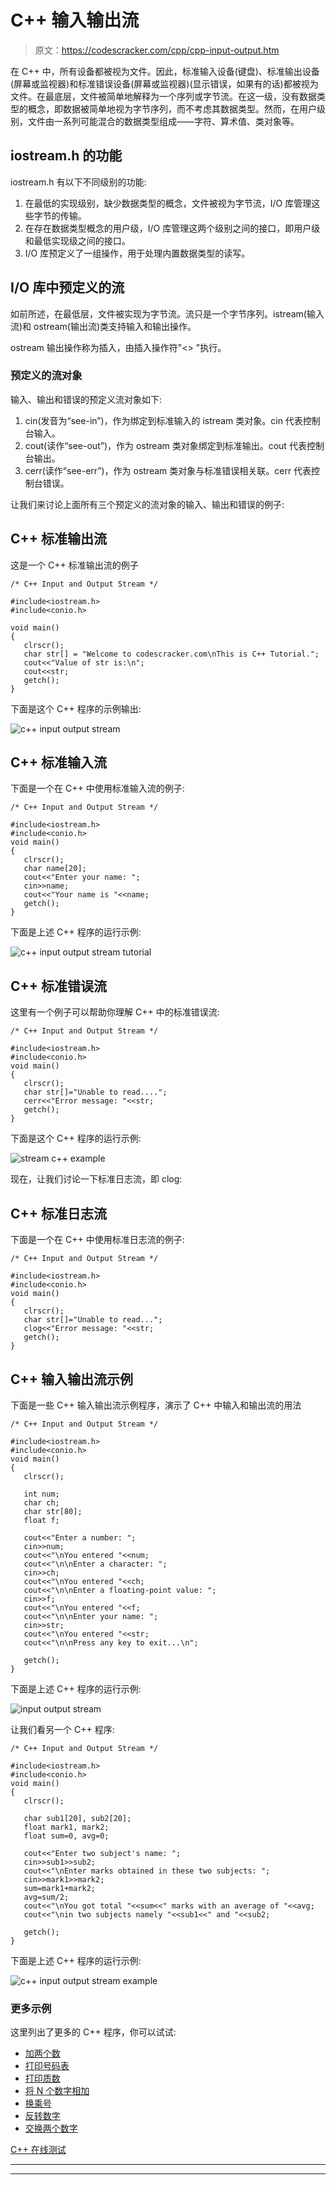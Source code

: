 # C++ 输入输出流

> 原文：<https://codescracker.com/cpp/cpp-input-output.htm>

在 C++ 中，所有设备都被视为文件。因此，标准输入设备(键盘)、标准输出设备(屏幕或监视器)和标准错误设备(屏幕或监视器)(显示错误，如果有的话)都被视为文件。在最底层，文件被简单地解释为一个序列或字节流。在这一级，没有数据类型的概念，即数据被简单地视为字节序列，而不考虑其数据类型。然而，在用户级别，文件由一系列可能混合的数据类型组成——字符、算术值、类对象等。

## iostream.h 的功能

iostream.h 有以下不同级别的功能:

1.  在最低的实现级别，缺少数据类型的概念，文件被视为字节流，I/O 库管理这些字节的传输。
2.  在存在数据类型概念的用户级，I/O 库管理这两个级别之间的接口，即用户级和最低实现级之间的接口。
3.  I/O 库预定义了一组操作，用于处理内置数据类型的读写。

## I/O 库中预定义的流

如前所述，在最低层，文件被实现为字节流。流只是一个字节序列。istream(输入流)和 ostream(输出流)类支持输入和输出操作。

ostream 输出操作称为插入，由插入操作符"<> "执行。

### 预定义的流对象

输入、输出和错误的预定义流对象如下:

1.  cin(发音为“see-in”)，作为绑定到标准输入的 istream 类对象。cin 代表控制台输入。
2.  cout(读作“see-out”)，作为 ostream 类对象绑定到标准输出。cout 代表控制台输出。
3.  cerr(读作“see-err”)，作为 ostream 类对象与标准错误相关联。cerr 代表控制台错误。

让我们来讨论上面所有三个预定义的流对象的输入、输出和错误的例子:

## C++ 标准输出流

这是一个 C++ 标准输出流的例子

```
/* C++ Input and Output Stream */

#include<iostream.h>
#include<conio.h>

void main()
{
   clrscr();
   char str[] = "Welcome to codescracker.com\nThis is C++ Tutorial.";
   cout<<"Value of str is:\n";
   cout<<str;
   getch();
}
```

下面是这个 C++ 程序的示例输出:

![c++ input output stream](img/34b50c7574e8858c10bbf7b361986533.png)

## C++ 标准输入流

下面是一个在 C++ 中使用标准输入流的例子:

```
/* C++ Input and Output Stream */

#include<iostream.h>
#include<conio.h>
void main()
{
   clrscr();
   char name[20];
   cout<<"Enter your name: ";
   cin>>name;
   cout<<"Your name is "<<name;
   getch();
}
```

下面是上述 C++ 程序的运行示例:

![c++ input output stream tutorial](img/d902d0b1c469fbe378324940c832df3e.png)

## C++ 标准错误流

这里有一个例子可以帮助你理解 C++ 中的标准错误流:

```
/* C++ Input and Output Stream */

#include<iostream.h>
#include<conio.h>
void main()
{
   clrscr();
   char str[]="Unable to read....";
   cerr<<"Error message: "<<str;
   getch();
}
```

下面是这个 C++ 程序的运行示例:

![stream c++ example](img/2e51d3b5eac3a9ef2ae03446295368c5.png)

现在，让我们讨论一下标准日志流，即 clog:

## C++ 标准日志流

下面是一个在 C++ 中使用标准日志流的例子:

```
/* C++ Input and Output Stream */

#include<iostream.h>
#include<conio.h>
void main()
{
   clrscr();
   char str[]="Unable to read...";
   clog<<"Error message: "<<str;
   getch();
}
```

## C++ 输入输出流示例

下面是一些 C++ 输入输出流示例程序，演示了 C++ 中输入和输出流的用法

```
/* C++ Input and Output Stream */

#include<iostream.h>
#include<conio.h>
void main()
{
   clrscr();

   int num;
   char ch;
   char str[80];
   float f;

   cout<<"Enter a number: ";
   cin>>num;
   cout<<"\nYou entered "<<num;
   cout<<"\n\nEnter a character: ";
   cin>>ch;
   cout<<"\nYou entered "<<ch;
   cout<<"\n\nEnter a floating-point value: ";
   cin>>f;
   cout<<"\nYou entered "<<f;
   cout<<"\n\nEnter your name: ";
   cin>>str;
   cout<<"\nYou entered "<<str;
   cout<<"\n\nPress any key to exit...\n";

   getch();
}
```

下面是上述 C++ 程序的运行示例:

![input output stream](img/0855652e213a936c1d10948c27756c27.png)

让我们看另一个 C++ 程序:

```
/* C++ Input and Output Stream */

#include<iostream.h>
#include<conio.h>
void main()
{
   clrscr();

   char sub1[20], sub2[20];
   float mark1, mark2;
   float sum=0, avg=0;

   cout<<"Enter two subject's name: ";
   cin>>sub1>>sub2;
   cout<<"\nEnter marks obtained in these two subjects: ";
   cin>>mark1>>mark2;
   sum=mark1+mark2;
   avg=sum/2;
   cout<<"\nYou got total "<<sum<<" marks with an average of "<<avg;
   cout<<"\nin two subjects namely "<<sub1<<" and "<<sub2;

   getch();
}
```

下面是上述 C++ 程序的运行示例:

![c++ input output stream example](img/3abb0caf84168156180835d616fdfbc3.png)

### 更多示例

这里列出了更多的 C++ 程序，你可以试试:

*   [加两个数](/cpp/program/cpp-program-add-two-numbers.htm)
*   [打印号码表](/cpp/program/cpp-program-print-table-of-number.htm)
*   [打印质数](/cpp/program/cpp-program-print-prime-numbers.htm)
*   [将 N 个数字相加](/cpp/program/cpp-program-add-n-numbers.htm)
*   [换乘号](/cpp/program/cpp-program-interchange-numbers.htm)
*   [反转数字](/cpp/program/cpp-program-reverse-numbers.htm)
*   [交换两个数字](/cpp/program/cpp-program-swap-two-numbers.htm)

[C++ 在线测试](/exam/showtest.php?subid=3)

* * *

* * *